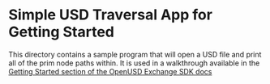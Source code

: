 # Simple USD Traversal App for Getting Started

This directory contains a sample program that will open a USD file and print all of the prim node paths within.  It is used in a walkthrough available in the [Getting Started section of the OpenUSD Exchange SDK docs](https://docs.omniverse.nvidia.com/usd/code-docs/usd-exchange-sdk/latest/docs/getting-started.html#integrate-into-an-application)
